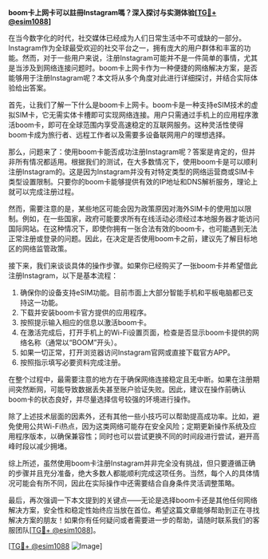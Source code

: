 **boom卡上网卡可以註冊Instagram嗎？深入探讨与实测体验[[TG💪+ @esim1088](https://t.me/s/esim1088)]**

在当今数字化的时代，社交媒体已经成为人们日常生活中不可或缺的一部分。Instagram作为全球最受欢迎的社交平台之一，拥有庞大的用户群体和丰富的功能。然而，对于一些用户来说，注册Instagram可能并不是一件简单的事情，尤其是当涉及到网络连接问题时。boom卡上网卡作为一种便捷的网络解决方案，是否能够用于注册Instagram呢？本文将从多个角度对此进行详细探讨，并结合实际体验给出答案。

首先，让我们了解一下什么是boom卡上网卡。boom卡是一种支持eSIM技术的虚拟SIM卡，它无需实体卡槽即可实现网络连接。用户只需通过手机上的应用程序激活boom卡，即可在全球范围内享受高速稳定的互联网服务。这种灵活性使得boom卡成为旅行者、远程工作者以及需要多设备联网用户的理想选择。

那么，问题来了：使用boom卡能否成功注册Instagram呢？答案是肯定的，但并非所有情况都适用。根据我们的测试，在大多数情况下，使用boom卡是可以顺利注册Instagram的。这是因为Instagram并没有对特定类型的网络运营商或SIM卡类型设置限制。只要你的boom卡能够提供有效的IP地址和DNS解析服务，理论上就可以完成注册过程。

然而，需要注意的是，某些地区可能会因为政策原因对海外SIM卡的使用加以限制。例如，在一些国家，政府可能要求所有在线活动必须经过本地服务器才能访问国际网站。在这种情况下，即使你拥有一张合法有效的boom卡，也可能遇到无法正常注册或登录的问题。因此，在决定是否使用boom卡之前，建议先了解目标地区的网络监管政策。

接下来，我们来谈谈具体的操作步骤。如果你已经购买了一张boom卡并希望借此注册Instagram，以下是基本流程：

1. 确保你的设备支持eSIM功能。目前市面上大部分智能手机和平板电脑都已支持这一功能。
2. 下载并安装boom卡官方提供的应用程序。
3. 按照提示输入相应的信息以激活boom卡。
4. 在激活完成后，打开手机上的Wi-Fi设置页面，检查是否显示boom卡提供的网络名称（通常以“BOOM”开头）。
5. 如果一切正常，打开浏览器访问Instagram官网或直接下载官方APP。
6. 按照指示填写必要资料完成注册。

在整个过程中，最需要注意的地方在于确保网络连接稳定且无中断。如果在注册期间突然断网，可能导致数据丢失甚至账户验证失败。因此，建议在操作前确认boom卡的状态良好，并尽量选择信号较强的环境进行操作。

除了上述技术层面的因素外，还有其他一些小技巧可以帮助提高成功率。比如，避免使用公共Wi-Fi热点，因为这类网络可能存在安全风险；定期更新操作系统及应用程序版本，以确保兼容性；同时也可以尝试更换不同的时间段进行尝试，避开高峰时段以减少拥堵。

综上所述，虽然使用boom卡注册Instagram并非完全没有挑战，但只要遵循正确的步骤并且充分准备，绝大多数人都能顺利完成这项任务。当然，每个人的具体情况可能会有所不同，因此在实际操作中还需要结合自身条件灵活调整策略。

最后，再次强调一下本文提到的关键点——无论是选择boom卡还是其他任何网络解决方案，安全性和稳定性始终应当放在首位。希望这篇文章能够帮助到正在寻找解决方案的朋友！如果你有任何疑问或者需要进一步的帮助，请随时联系我们的客服团队[[TG💪+ @esim1088](https://t.me/s/esim1088)]。

[[TG💪+ @esim1088](https://t.me/s/esim1088) ![Image](https://i.postimg.cc/4NQfJmqS/Snipaste-2025-05-13-00-14-12.png)]